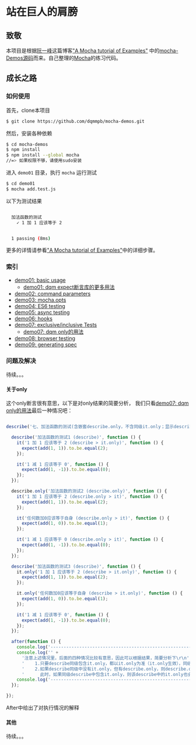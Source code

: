 # 站在巨人的肩膀

## 致敬

本项目是根据[阮一峰][ruanyifeng]这篇博客["A Mocha tutorial of Examples"][ruanyifeng-a-mocha-tutorial-of-examples]
中的[mocha-Demos源码][ruanyifeng-github-mocha-demos]而来。自己整理的[Mocha][mocha]的练习代码。

## 成长之路

### 如何使用

首先，clone本项目

```bash
$ git clone https://github.com/dqmmpb/mocha-demos.git
```

然后，安装各种依赖

```bash
$ cd mocha-demos
$ npm install
$ npm install --global mocha
//=> 如果权限不够，请使用sudo安装
```

进入 `demo01` 目录，执行 `mocha` 运行测试

```bash
$ cd demo01
$ mocha add.test.js
```

以下为测试结果

```bash

  加法函数的测试
    ✓ 1 加 1 应该等于 2


  1 passing (8ms)

```

更多的详情请参看["A Mocha tutorial of Examples"][ruanyifeng-a-mocha-tutorial-of-examples]中的详细步骤。


### 索引
 
- [demo01: basic usage](https://github.com/dqmmpb/mocha-demos/tree/master/demo01)
  - [demo01: dqm expect断言库的更多用法](https://github.com/dqmmpb/mocha-demos/tree/master/demo01/dqm)
- [demo02: command parameters](https://github.com/dqmmpb/mocha-demos/tree/master/demo02)
- [demo03: mocha.opts](https://github.com/dqmmpb/mocha-demos/tree/master/demo03)
- [demo04: ES6 testing](https://github.com/dqmmpb/mocha-demos/tree/master/demo04)
- [demo05: async testing](https://github.com/dqmmpb/mocha-demos/tree/master/demo05)
- [demo06: hooks](https://github.com/dqmmpb/mocha-demos/tree/master/demo06)
- [demo07: exclusive/inclusive Tests](https://github.com/dqmmpb/mocha-demos/tree/master/demo07)
  - [demo07: dqm only的用法](https://github.com/dqmmpb/mocha-demos/tree/master/demo07/dqm)
- [demo08: browser testing](https://github.com/dqmmpb/mocha-demos/tree/master/demo08)
- [demo09: generating spec](https://github.com/dqmmpb/mocha-demos/tree/master/demo09)

### 问题及解决

待续。。。

#### 关于only

这个only断言很有意思，以下是对only结果的简要分析，
我们只看[demo07: dqm only的用法](https://github.com/dqmmpb/mocha-demos/tree/master/demo07/dqm)最后一种情况吧：

```javascript

describe('七、加法函数的测试(含嵌套describe.only，不含同级it.only；显示describe，注意：同级的其中一个describe中不含it.only，因此只有2和3执行)', function () {

  describe('加法函数的测试1 (describe)', function () {
    it('1 加 1 应该等于 2 (describe > it.only)', function () {
      expect(add(1, 1)).to.be.equal(2);
    });

    it('1 减 1 应该等于 0', function () {
      expect(add(1, -1)).to.be.equal(0);
    });
  });

  describe.only('加法函数的测试2 (describe.only)', function () {
    it('1 加 1 应该等于 2 (describe.only > it)', function () {
      expect(add(1, 1)).to.be.equal(2);
    });

    it('任何数加0应该等于自身 (describe.only > it)', function () {
      expect(add(1, 0)).to.be.equal(1);
    });

    it('1 减 1 应该等于 0 (describe.only > it)', function () {
      expect(add(1, -1)).to.be.equal(0);
    });
  });

  describe('加法函数的测试3 (describe)', function () {
    it.only('1 加 1 应该等于 2 (describe > it.only)', function () {
      expect(add(1, 1)).to.be.equal(2);
    });

    it.only('任何数加0应该等于自身 (describe > it.only)', function () {
      expect(add(1, 0)).to.be.equal(1);
    });

    it('1 减 1 应该等于 0', function () {
      expect(add(1, -1)).to.be.equal(0);
    });
  });

  after(function () {
    console.log('------------------------------------------------------------------');
    console.log('' +
      '注意上述情况里，后面的四种情况比较有意思，因此可以根据结果，简要分析下\r\n' +
      '    1.只要describe同级包含it.only，都以it.only为准（it.only生效），同级的it、describe、describe.only全部无视\r\n' +
      '    2.如果describe同级中没有it.only，但有describe.only，则describe.only生效；\r\n' +
      '      此时，如果同级describe中包含it.only，则该describe中的it.only也会生效(这也就是六、七两种情况所展示的)');
    console.log('------------------------------------------------------------------');
  });

});

```
After中给出了对执行情况的解释

#### 其他

待续。。。

[ruanyifeng]: http://www.ruanyifeng.com/home.html
[ruanyifeng-a-mocha-tutorial-of-examples]: http://www.ruanyifeng.com/blog/2015/12/a-mocha-tutorial-of-examples.html
[ruanyifeng-github-mocha-demos]: https://github.com/ruanyf/mocha-demos.git
[ruanyifeng-github-mocha-demos-readme]: https://github.com/ruanyf/mocha-demos/blob/master/README.md
[Mocha]: http://mochajs.org
[chai]: http://chaijs.com/
[chai-api-cn]: http://www.jianshu.com/p/f200a75a15d2
